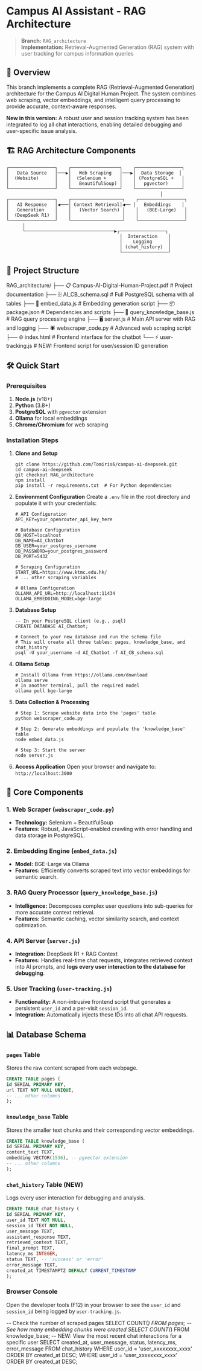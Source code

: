 # Campus AI Assistant - RAG Architecture
> **Branch:** `RAG_architecture`  
> **Implementation:** Retrieval-Augmented Generation (RAG) system with user tracking for campus information queries

## 🚀 Overview
This branch implements a complete RAG (Retrieval-Augmented Generation) architecture for the Campus AI Digital Human Project. The system combines web scraping, vector embeddings, and intelligent query processing to provide accurate, context-aware responses.

**New in this version:** A robust user and session tracking system has been integrated to log all chat interactions, enabling detailed debugging and user-specific issue analysis.

## 🏗️ RAG Architecture Components

```
┌─────────────────┐    ┌──────────────────┐    ┌─────────────────┐
│   Data Source   │───▶│   Web Scraping   │───▶│  Data Storage  │
│  (Website)      │    │  (Selenium +     │    │ (PostgreSQL +   │
│                 │    │   BeautifulSoup) │    │   pgvector)     │
└─────────────────┘    └──────────────────┘    └─────────────────┘
                                                         │
┌─────────────────┐    ┌───────────────────┐    ┌─────────────────┐
│   AI Response   │◀───│ Context Retrieval│◀── │   Embeddings    │
│   Generation    │    │   (Vector Search) │    │   (BGE-Large)   │
│  (DeepSeek R1)  │    │                   │    │                 │
└─────────────────┘    └───────────────────┘    └─────────────────┘
      │
      └─────────────────────────────────▶┌─────────────────┐
                                          │  Interaction    │
                                          │    Logging      │
                                          │ (chat_history)  │
                                          └─────────────────┘
```


## 📁 Project Structure

RAG_architecture/
├── 📋 Campus-AI-Digital-Human-Project.pdf    # Project documentation
├── 🗄️ AI_CB_schema.sql                       # Full PostgreSQL schema with all tables
├── 🔧 embed_data.js                          # Embedding generation script
├── 📦 package.json                           # Dependencies and scripts
├── 🧠 query_knowledge_base.js                # RAG query processing engine
├── 🖥️ server.js                              # Main API server with RAG and logging
├── 🕷️ webscraper_code.py                     # Advanced web scraping script
├── 🌐 index.html                             # Frontend interface for the chatbot
└── ⚡ user-tracking.js                      # NEW: Frontend script for user/session ID generation



## 🛠️ Quick Start
### Prerequisites
1. **Node.js** (v18+)
2. **Python** (3.8+)
3. **PostgreSQL** with `pgvector` extension
4. **Ollama** for local embeddings
5. **Chrome/Chromium** for web scraping

### Installation Steps
1.  **Clone and Setup**
    ```
    git clone https://github.com/Tomiris6/campus-ai-deepseek.git
    cd campus-ai-deepseek
    git checkout RAG_architecture
    npm install
    pip install -r requirements.txt  # For Python dependencies
    ```
2.  **Environment Configuration**
    Create a `.env` file in the root directory and populate it with your credentials:
    ```
    # API Configuration
    API_KEY=your_openrouter_api_key_here

    # Database Configuration  
    DB_HOST=localhost
    DB_NAME=AI_Chatbot
    DB_USER=your_postgres_username
    DB_PASSWORD=your_postgres_password
    DB_PORT=5432

    # Scraping Configuration
    START_URL=https://www.ktmc.edu.hk/
    # ... other scraping variables

    # Ollama Configuration
    OLLAMA_API_URL=http://localhost:11434
    OLLAMA_EMBEDDING_MODEL=bge-large
    ```
3.  **Database Setup**
    ```
    -- In your PostgreSQL client (e.g., psql)
    CREATE DATABASE AI_Chatbot;
    ```
    ```
    # Connect to your new database and run the schema file
    # This will create all three tables: pages, knowledge_base, and chat_history
    psql -U your_username -d AI_Chatbot -f AI_CB_schema.sql
    ```
4.  **Ollama Setup**
    ```
    # Install Ollama from https://ollama.com/download
    ollama serve
    # In another terminal, pull the required model
    ollama pull bge-large
    ```
5.  **Data Collection & Processing**
    ```
    # Step 1: Scrape website data into the 'pages' table
    python webscraper_code.py
    
    # Step 2: Generate embeddings and populate the 'knowledge_base' table
    node embed_data.js
    
    # Step 3: Start the server
    node server.js
    ```
6.  **Access Application**
    Open your browser and navigate to: `http://localhost:3000`

## 🔧 Core Components
### 1. **Web Scraper** (`webscraper_code.py`)
- **Technology:** Selenium + BeautifulSoup
- **Features:** Robust, JavaScript-enabled crawling with error handling and data storage in PostgreSQL.

### 2. **Embedding Engine** (`embed_data.js`)
- **Model:** BGE-Large via Ollama
- **Features:** Efficiently converts scraped text into vector embeddings for semantic search.

### 3. **RAG Query Processor** (`query_knowledge_base.js`)
- **Intelligence:** Decomposes complex user questions into sub-queries for more accurate context retrieval.
- **Features:** Semantic caching, vector similarity search, and context optimization.

### 4. **API Server** (`server.js`)
- **Integration:** DeepSeek R1 + RAG Context
- **Features:** Handles real-time chat requests, integrates retrieved context into AI prompts, and **logs every user interaction to the database for debugging**.

### 5. **User Tracking** (`user-tracking.js`)
- **Functionality:** A non-intrusive frontend script that generates a persistent `user_id` and a per-visit `session_id`.
- **Integration:** Automatically injects these IDs into all chat API requests.

## 📊 Database Schema

### **`pages` Table**
Stores the raw content scraped from each webpage.

```sql
CREATE TABLE pages (
id SERIAL PRIMARY KEY,
url TEXT NOT NULL UNIQUE,
-- ... other columns
);
```

### **`knowledge_base` Table**
Stores the smaller text chunks and their corresponding vector embeddings.

```sql
CREATE TABLE knowledge_base (
id SERIAL PRIMARY KEY,
content_text TEXT,
embedding VECTOR(1536), -- pgvector extension
-- ... other columns
);
```

### **`chat_history` Table (NEW)**
Logs every user interaction for debugging and analysis.

```sql
CREATE TABLE chat_history (
id SERIAL PRIMARY KEY,
user_id TEXT NOT NULL,
session_id TEXT NOT NULL,
user_message TEXT,
assistant_response TEXT,
retrieved_context TEXT,
final_prompt TEXT,
latency_ms INTEGER,
status TEXT, -- 'success' or 'error'
error_message TEXT,
created_at TIMESTAMPTZ DEFAULT CURRENT_TIMESTAMP
);
```

### **Browser Console**
Open the developer tools (F12) in your browser to see the `user_id` and `session_id` being logged by `user-tracking.js`.


-- Check the number of scraped pages
SELECT COUNT(*) FROM pages;
-- See how many embedding chunks were created
SELECT COUNT(*) FROM knowledge_base;
-- NEW: View the most recent chat interactions for a specific user
SELECT created_at, user_message, status, latency_ms, error_message
FROM chat_history
WHERE user_id = 'user_xxxxxxxx_xxxx'
ORDER BY created_at DESC;
WHERE user_id = 'user_xxxxxxxx_xxxx'
ORDER BY created_at DESC;
